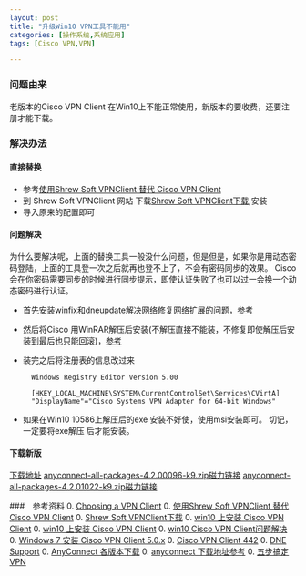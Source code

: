 ```yaml
---
layout: post
title: "升级Win10 VPN工具不能用"
categories: [操作系统,系统应用]
tags: [Cisco VPN,VPN]

---
```


### 问题由来

老版本的Cisco VPN Client 在Win10上不能正常使用，新版本的要收费，还要注册才能下载。

### 解决办法

#### 直接替换
+ 参考[使用Shrew Soft VPNClient 替代 Cisco VPN Client](http://blog.csdn.net/ghsau/article/details/47682787)
+ 到 Shrew Soft VPNClient 网站 下载[Shrew Soft VPNClient下载](https://www.shrew.net/download/vpn),安装
+ 导入原来的配置即可

#### 问题解决

为什么要解决呢，上面的替换工具一般没什么问题，但是但是，如果你是用动态密码登陆，上面的工具登一次之后就再也登不上了，不会有密码同步的效果。
Cisco 会在你密码需要同步的时候进行同步提示，即使认证失败了也可以过一会换一个动态密码进行认证。

+ 首先安装winfix和dneupdate解决网络修复网络扩展的问题，[参考](http://www.cnblogs.com/gnielee/archive/2009/10/31/1593454.html)
+ 然后将Cisco 用WinRAR解压后安装(不解压直接不能装，不修复即使解压后安装到最后也只能回滚)，[参考](http://hellocran.com/?p=95)
+ 装完之后将注册表的信息改过来

		Windows Registry Editor Version 5.00
	
		[HKEY_LOCAL_MACHINE\SYSTEM\CurrentControlSet\Services\CVirtA]
		"DisplayName"="Cisco Systems VPN Adapter for 64-bit Windows"
        
+ 如果在Win10 10586上解压后的exe 安装不好使，使用msi安装即可。 切记，一定要将exe解压 后才能安装。

#### 下载新版

[下载地址](http://dl.xxshe.com/cisco_anyconnect/)
[anyconnect-all-packages-4.2.00096-k9.zip磁力链接](magnet:?xt=urn:btih:615659d399c57b2446c276b15e90bfd1ec6bfbb3&dn=anyconnect-all-packages-4.2.00096-k9.zip)
[anyconnect-all-packages-4.2.01022-k9.zip磁力链接](magnet:?xt=urn:btih:24e7ff00ec9515e42e0a2174093c1f93b073372e&dn=anyconnect-all-packages-4.2.01022-k9.zip)

###　参考资料
0. [Choosing a VPN Client](http://www.vpnclient.me/)
0. [使用Shrew Soft VPNClient 替代 Cisco VPN Client](http://blog.csdn.net/ghsau/article/details/47682787)
0. [Shrew Soft VPNClient下载](https://www.shrew.net/download/vpn)
0. [win10 上安装 Cisco VPN Client](http://www.puryear-it.com/blog/2015/08/18/install-cisco-vpn-client-windows-10/)
0. [win10 上安装 Cisco VPN Client](http://blog.163.com/whhlcj@126/blog/static/38702877201241510624606/)
0. [win10 Cisco VPN Client问题解决](http://hellocran.com/?p=95)
0. [Windows 7 安装 Cisco VPN Client 5.0.x](http://www.cnblogs.com/gnielee/archive/2009/10/31/1593454.html)
0. [Cisco VPN Client 442](http://kong62.blog.163.com/blog/static/1760923052012111810836600/)
0. [DNE Support](http://www.citrix.com/go/lp/dne.html)
0. [AnyConnect 各版本下载](http://dl.xxshe.com/cisco_anyconnect/)
0. [anyconnect 下载地址参考](http://cn.v2ex.com/t/228757)
0. [五步搞定VPN](http://www.gleescape.com/posts/2917)